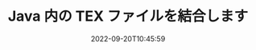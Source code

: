 ---
############################# Static ############################
layout: "auto-gen-merger"
date: 2022-09-20T10:45:59
draft: false
otherformats: vsdx vssm vssx vstm vstx vsx vtx xlam xls xlsb xlsm xlsx xlt xltm xltx xps

############################# Head ############################
head_title: "Java & J2SE Documents Merger API を介して TEX ファイルを結合"
head_description: "ドキュメント マージ API を使用して Java で複数の TEX ファイルを結合し、ソース ドキュメントとしてすべてのデータ、スタイル、書式設定を行います。"

############################# Header ############################
title: "Java 内の TEX ファイルを結合します"
description: "TEX を数行の Java コードと組み合わせます。"
bg_image: "https://cms.admin.containerize.com/templates/aspose/App_Themes/V3/images/bg/header1.png"
bg_overlay: false
button:
    enable: true
    icon: "fas fa-arrow-down"
    label: "無料トライアルをダウンロード"
    link: "https://downloads.groupdocs.com/merger/java"

############################# SubMenu ############################
submenu:
    enable: true

    left:
        img_alt: "GroupDocs.Merger for Java"
        image: "https://cms.admin.containerize.com/templates/groupdocs/images/product-logos/90x90-noborder/groupdocs-merger-java.png"
        product: "GroupDocs.Merger"
        platform: "Java"

    middle:
        button:

            # button loop
            - link: "https://apireference.groupdocs.com/merger/java"
              text: "API リファレンス"

            # button loop
            - link: "https://github.com/groupdocs-merger"
              text: "コード例"

            # button loop
            - link: "https://products.groupdocs.app/merger/family"
              text: "ライブデモ"

            # button loop
            - link: "https://purchase.groupdocs.com/pricing/merger/java"
              text: "料金"

    right:
        link_download: "https://downloads.groupdocs.com/merger"
        link_learn: "https://docs.groupdocs.com/merger/java"
        link_buy: "https://purchase.groupdocs.com"

############################# About ############################
about:
    enable: true
    title: "GroupDocs.Merger for Java API について"
    content: |
        [GroupDocs.Merger for Java](/ja/merger/java/) は、複数の PDF、Microsoft Office (Word、Excel、PowerPoint、OneNote)、OpenDocument、HTML、画像、および他の多くのドキュメントを Java アプリケーション内の 1 つのファイルにまとめます。 GroupDocs.Merger を使用すると、TEX ドキュメントを結合できるため、多くの労力を節約できます。サードパーティのソフトウェア、デスクトップ アプリケーション、またはプラグインをインストールする必要はありません。時間を無駄にして手動でファイルを結合する必要はもうありません。 GroupDocs の使命は、最高の品質を提供し、ドキュメント処理ワークフローを簡素化することです。
        
        GroupDocs.Merger API は、ファイル結合機能を必要とする企業向けソリューションに最適です。これらの API は、J2SE 7.0 (1.7), J2SE 8.0 (1.8), Java 10 を含むすべての主要なオペレーティング システムとプラットフォームで十分にサポートされています。

############################# Steps ############################
steps:
    enable: true
    title_left: "Java 内の複数の TEX ファイルを結合"
    content_left: |
        [GroupDocs.Merger for Java](/ja/merger/java/) を使用すると、Java 開発者はいくつかの簡単な手順を実装することで、複数の TEX ファイルを簡単に組み合わせることができます。
        
        * **Merger** のインスタンスを作成し、ソース ドキュメント パスをコンストラクター パラメーターとして渡します。
        * **Merger** クラスの **Join** を呼び出し、2 番目のソース ドキュメント パスを渡します。
        * **Merger** クラスの **Save** を呼び出して、マージされたドキュメントを保存します。

    title_right: "システム要求"
    content_right: |
        GroupDocs.Merger for Java API は、すべての主要なプラットフォームとオペレーティング システムでサポートされています。以下のコードを実行する前に、システムに次の前提条件がインストールされていることを確認してください。

        * オペレーティング システム: Microsoft Windows、Linux、MacOS
        * 開発環境: NetBeans, IntelliJ IDEA, Eclipse
        * フレームワーク: J2SE 7.0 (1.7), J2SE 8.0 (1.8), Java 10
        * [Maven](https://repository.groupdocs.com/webapp/#/artifacts/browse/tree/General/repo/com/groupdocs/groupdocs-merger) から GroupDocs.Merger for Java の最新バージョンをダウンロードします
         
    code: |
     {{% merger/additional-styles %}}
     {{< merger/code-merger title="Java サンプル コードを使用して TEX ファイルを結合する方法">}}

        ```java    
        // GroupDocs.Merger for Java API を使用して TEX ファイルを結合します
        // 入力 TEX ドキュメントで Merger をインスタンス化する
        Merger merger = new Merger("input_1.tex");

        // Merger クラス インスタンスの join メソッドを呼び出し、2 番目のソース ドキュメント パスを渡す
        merger.join("input_2.tex");
    
        // Merger クラス インスタンスの save メソッドを呼び出して、マージされたドキュメントを保存します。
        merger.save("merged-file.tex"); 
        ```
     {{< /merger/code-merger >}}

############################# Demos ############################
demos:
    enable: true
    title: "ライブ デモ - ドキュメントを結合するためのオンライン アプリ"
    content: |
       [GroupDocs.Merger Live Demos](https://products.groupdocs.app/merger/family) Web サイトにアクセスして、複数の TEX ファイルを今すぐ結合してください。
       ライブデモには次の利点があります。
        
############################# About Formats ############################
about_formats:
    enable: true

############################# More Formats ############################
more_formats:
    enable: true
    title: "他のドキュメント形式のマージ"
    content: |
        Java は、ファイル形式と画像の合併 API を文書化しています。以下に示すように、いくつかの一般的なドキュメント形式を組み合わせます。

############################# Back to top ###############################
back_to_top:
    enable: true
---